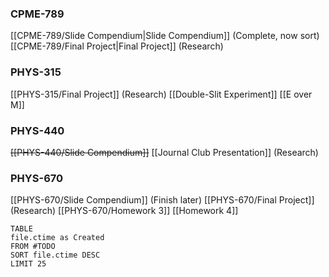 ### CPME-789
[[CPME-789/Slide Compendium|Slide Compendium]] (Complete, now sort)
[[CPME-789/Final Project|Final Project]] (Research)
### PHYS-315
[[PHYS-315/Final Project]] (Research)
[[Double-Slit Experiment]]
[[E over M]]
### PHYS-440
~~[[PHYS-440/Slide Compendium]]~~
[[Journal Club Presentation]] (Research)
### PHYS-670
[[PHYS-670/Slide Compendium]] (Finish later)
[[PHYS-670/Final Project]] (Research)
[[PHYS-670/Homework 3]]
[[Homework 4]]






```dataview
TABLE
file.ctime as Created
FROM #TODO
SORT file.ctime DESC
LIMIT 25
```
